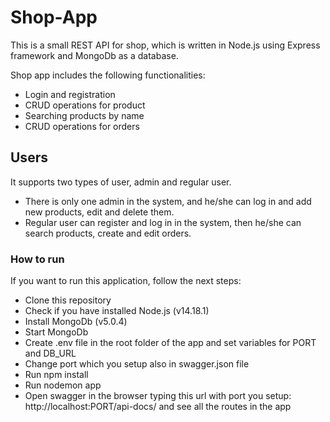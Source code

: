 # Shop-App

This is a small REST API for shop, which is written in Node.js using Express framework and MongoDb as a database.

Shop app includes the following functionalities:

* Login and registration
* CRUD operations for product
* Searching products by name
* CRUD operations for orders

## Users

It supports two types of user, admin and regular user. 

* There is only one admin in the system, and he/she can log in and add new products, edit and delete them. 
* Regular user can register and log in in the system, then he/she can search products, create and edit orders. 

### How to run

If you want to run this application, follow the next steps:

* Clone this repository
* Check if you have installed Node.js (v14.18.1)
* Install MongoDb (v5.0.4)
* Start MongoDb
* Create .env file in the root folder of the app and set variables for PORT and DB_URL
* Change port which you setup also in swagger.json file 
* Run npm install
* Run nodemon app
* Open swagger in the browser typing this url with port you setup: http://localhost:PORT/api-docs/ and see all the routes in the app
